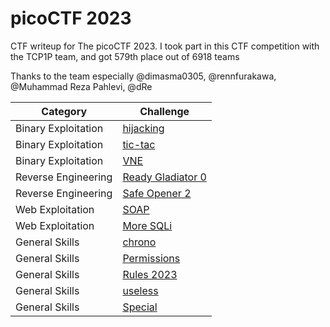 # picoCTF 2023
CTF writeup for The picoCTF 2023. I took part in this CTF competition with the TCP1P team, and got 579th place out of 6918 teams

Thanks to the team especially @dimasma0305, @rennfurakawa, @Muhammad Reza Pahlevi, @dRe

| Category | Challenge |
| --- | --- |
| Binary Exploitation | [hijacking](/picoCTF%202023/hijacking/)
| Binary Exploitation | [tic-tac](/picoCTF%202023/tic-tac/)
| Binary Exploitation | [VNE](/picoCTF%202023/VNE/)
| Reverse Engineering | [Ready Gladiator 0](/picoCTF%202023/Ready%20Gladiator%200/)
| Reverse Engineering | [Safe Opener 2](/picoCTF%202023/Safe%20Opener%202/)
| Web Exploitation | [SOAP](/picoCTF%202023/SOAP/)
| Web Exploitation | [More SQLi](/picoCTF%202023/More%20SQLi/)
| General Skills | [chrono](/picoCTF%202023/chrono/)
| General Skills | [Permissions](/picoCTF%202023/Permissions/)
| General Skills | [Rules 2023](/picoCTF%202023/Rules%202023/)
| General Skills | [useless](/picoCTF%202023/useless/)
| General Skills | [Special](/picoCTF%202023/Special/)